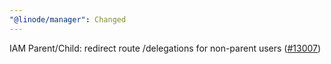 ```yaml
---
"@linode/manager": Changed
---
```


IAM Parent/Child: redirect route /delegations for non-parent users ([#13007](https://github.com/linode/manager/pull/13007))
